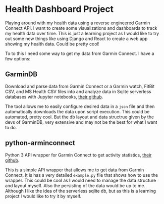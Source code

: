 # Health Dashboard Project
Playing around with my health data using a reverse engineered Garmin Connect API. I want to create some visualizations and dashboards to track my health data over time. This is just a learning project as I would like to try out some new things like using Django and React to create a web app showing my health data. Could be pretty cool!

To to this I need some way to get my data from Garmin Connect. I have a few options:

## GarminDB
Download and parse data from Garmin Connect or a Garmin watch, FitBit CSV, and MS Health CSV files into and analyze data in Sqlite serverless databases with Jupyter notebooks, [their github](https://github.com/tcgoetz/GarminDB).

The tool allows me to easily configure desired data in a `json` file and then automatically downloads the data upon script execution. This could be automated, pretty cool. But the db layout and data structrue given by the devs of GarminDB, very extensive and may not be the best for what I want to do.

## python-arminconnect
Python 3 API wrapper for Garmin Connect to get activity statistics, [their github](https://github.com/cyberjunky/python-garminconnect).

This is a simple API wrapper that allows me to get data from Garmin Connect. It is has a very detailed `example.py` file that shows how to use the wrapper. This could be cool as I would need to manage the data structure and layout myself. Also the persisting of the data would be up to me. Although I like the idea of the serverless sqlite db, but as this is a learning project I would like to try it by myself.

